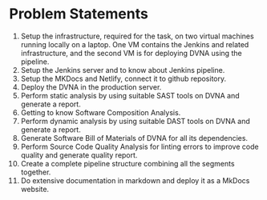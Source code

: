 # Problem Statements

1. Setup the infrastructure, required for the task, on two virtual machines running locally on a laptop. One VM contains the Jenkins and related infrastructure, and the second VM is for deploying DVNA using the pipeline.
2. Setup the Jenkins server and to know about Jenkins pipeline.
3. Setup the MKDocs and Netlify, connect it to github repository.
4. Deploy the DVNA in the production server.
5. Perform static analysis by using suitable SAST tools on DVNA and generate a report.
6. Getting to know Software Composition Analysis.
7. Perform dynamic analysis by using suitable DAST tools on DVNA and generate a report.
8. Generate Software Bill of Materials of DVNA for all its dependencies.
9.  Perform Source Code Quality Analysis for linting errors to improve code quality and generate quality report.
10. Create a complete pipeline structure combining all the segments together.
11. Do extensive documentation in markdown and deploy it as a MkDocs website.
 
